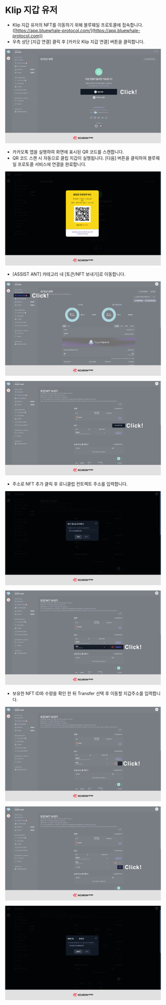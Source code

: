 # Klip 지갑 유저



* Klip 지갑 유저의 NFT를 이동하기 위해 블루웨일 프로토콜에 접속합니다. ([https://app.bluewhale-protocol.com/](https://app.bluewhale-protocol.com))
* 우측 상단 \[지갑 연결] 클릭 후 \[카카오 Klip 지갑 연결] 버튼을 클릭합니다.

![](../../.gitbook/assets/1.jpg)

* 카카오톡 앱을 실행하여 화면에 표시된 QR 코드를 스캔합니다.
* QR 코드 스캔 시 자동으로 클립 지갑이 실행됩니다. \[다음] 버튼을 클릭하여 블루웨일 프로토콜 서비스에 연결을 완료합니다.

![](../../.gitbook/assets/2.jpg)

* \[ASSIST ANT] 카테고리 내 \[토큰/NFT 보내기]로 이동합니다.

![](../../.gitbook/assets/3.jpg)

![](<../../.gitbook/assets/4 (1).jpg>)

* 주소로 NFT 추가 클릭 후 로니클럽 컨트랙트 주소를 입력합니다.

![](<../../.gitbook/assets/5 (1).jpg>)

![](../../.gitbook/assets/6.jpg)

* 보유한 NFT ID와 수량을 확인 한 뒤 Transfer 선택 후 이동할 지갑주소를 입력합니다.

![](../../.gitbook/assets/7.jpg)

![](../../.gitbook/assets/8.jpg)

![](<../../.gitbook/assets/9 (1).jpg>)
